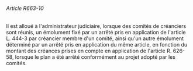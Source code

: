 ###### Article R663-10

Il est alloué à l'administrateur judiciaire, lorsque des comités de créanciers sont réunis, un émolument fixé par un arrêté pris en application de l'article L. 444-3 par créancier membre d'un comité, ainsi qu'un autre émolument déterminé par un arrêté pris en application du même article, en fonction du montant des créances prises en compte en application de l'article R. 626-58, lorsque le plan a été arrêté conformément au projet adopté par les comités.

